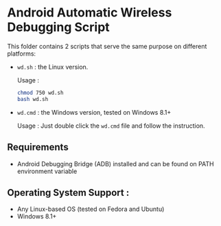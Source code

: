 # Android Automatic Wireless Debugging Script

This folder contains 2 scripts that serve the same purpose on different platforms:

- `wd.sh` : the Linux version.

  Usage :

  ```bash
  chmod 750 wd.sh
  bash wd.sh
  ```

- `wd.cmd` : the Windows version, tested on Windows 8.1+

  Usage :
  Just double click the `wd.cmd` file and follow the instruction.

## Requirements

- Android Debugging Bridge (ADB) installed and can be found on PATH environment variable

## Operating System Support :

- Any Linux-based OS (tested on Fedora and Ubuntu)
- Windows 8.1+

